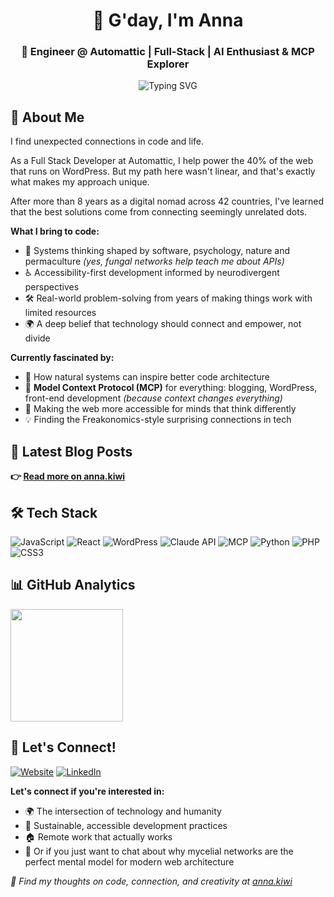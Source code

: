 <div align="center">
  
# 👋 G'day, I'm Anna
### 💼 Engineer @ Automattic | Full-Stack | AI Enthusiast & MCP Explorer

<img src="https://readme-typing-svg.herokuapp.com?font=Fira+Code&pause=1000&color=36BCF7&center=true&vCenter=true&width=500&lines=Building+WordPress.com%2C+Jetpack+%2B+Woo;Exploring+AI+%2B+Web+Integration;MCP+Explorer" alt="Typing SVG" />

</div>

## 🌱 About Me

I find unexpected connections in code and life. 

As a Full Stack Developer at Automattic, I help power the 40% of the web that runs on WordPress. But my path here wasn't linear, and that's exactly what makes my approach unique.

After more than 8 years as a digital nomad across 42 countries, I've learned that the best solutions come from connecting seemingly unrelated dots.

**What I bring to code:**
- 🧠 Systems thinking shaped by software, psychology, nature and permaculture *(yes, fungal networks help teach me about APIs)*
- ♿ Accessibility-first development informed by neurodivergent perspectives  
- 🛠️ Real-world problem-solving from years of making things work with limited resources
- 🌍 A deep belief that technology should connect and empower, not divide

**Currently fascinated by:**
- 🍄 How natural systems can inspire better code architecture
- 🔗 **Model Context Protocol (MCP)** for everything: blogging, WordPress, front-end development *(because context changes everything)*
- 🧩 Making the web more accessible for minds that think differently
- 💡 Finding the Freakonomics-style surprising connections in tech

## 📝 Latest Blog Posts

<!-- BLOG-POST-LIST:START -->
<!-- This section will be automatically updated with your latest blog posts from anna.kiwi -->
<!-- BLOG-POST-LIST:END -->

**👉 [Read more on anna.kiwi](https://anna.kiwi)**

## 🛠️ Tech Stack

![JavaScript](https://img.shields.io/badge/JavaScript-F7DF1E?style=for-the-badge&logo=javascript&logoColor=black)
![React](https://img.shields.io/badge/React-20232A?style=for-the-badge&logo=react&logoColor=61DAFB)
![WordPress](https://img.shields.io/badge/WordPress-21759B?style=for-the-badge&logo=wordpress&logoColor=white)
![Claude API](https://img.shields.io/badge/Claude_API-FF6B35?style=for-the-badge&logo=anthropic&logoColor=white)
![MCP](https://img.shields.io/badge/MCP-4A90E2?style=for-the-badge&logo=protocol&logoColor=white)
![Python](https://img.shields.io/badge/Python-3776AB?style=for-the-badge&logo=python&logoColor=white)
![PHP](https://img.shields.io/badge/PHP-777BB4?style=for-the-badge&logo=php&logoColor=white)
![CSS3](https://img.shields.io/badge/CSS3-1572B6?style=for-the-badge&logo=css3&logoColor=white)

## 📊 GitHub Analytics

<img height="180em" src="https://github-readme-stats.vercel.app/api?username=annacmc&show_icons=true&theme=github_dark&include_all_commits=true&count_private=true"/>

## 🤝 Let's Connect!

[![Website](https://img.shields.io/badge/Website-anna.kiwi-FF6B6B?style=for-the-badge&logo=About.me&logoColor=white)](https://anna.kiwi)
[![LinkedIn](https://img.shields.io/badge/LinkedIn-annakiwi-0A66C2?style=for-the-badge&logo=linkedin&logoColor=white)](https://www.linkedin.com/in/annakiwi)

**Let's connect if you're interested in:**
- 🌍 The intersection of technology and humanity
- 🌱 Sustainable, accessible development practices  
- 🏠 Remote work that actually works
- 🍄 Or if you just want to chat about why mycelial networks are the perfect mental model for modern web architecture

*🔗 Find my thoughts on code, connection, and creativity at [anna.kiwi](https://anna.kiwi)*
